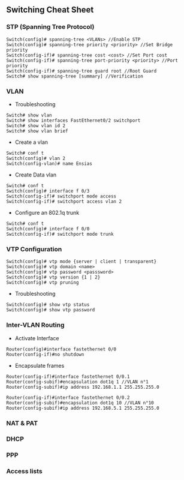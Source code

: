## Switching Cheat Sheet

### STP (Spanning Tree Protocol)

```
Switch(config)# spanning-tree <VLANs> //Enable STP
Switch(config)# spanning-tree priority <priority> //Set Bridge priority
Switch(config-if)# spanning-tree cost <cost> //Set Port cost
Switch(config-if)# spanning-tree port-priority <priority> //Port priority
Switch(config-if)# spanning-tree guard root //Root Guard
Switch# show spanning-tree [summary] //Verification
```

### VLAN

- Troubleshooting

```
Switch# show vlan
Switch# show interfaces FastEthernet0/2 switchport
Switch# show vlan id 2
Switch# show vlan brief
```

- Create a vlan

```
Switch# conf t
Switch(config)# vlan 2
Switch(config-vlan)# name Ensias
```

- Create Data vlan

```
Switch# conf t
Switch(config)# interface f 0/3
Switch(config-if)# switchport mode access
Switch(config-if)# switchport access vlan 2
```

- Configure an 802.1q trunk

```
Switch# conf t
Switch(config)# interface f 0/0
Switch(config-if)# switchport mode trunk
```

### VTP Configuration

```
Switch(config)# vtp mode {server | client | transparent}
Switch(config)# vtp domain <name>
Switch(config)# vtp password <passsword>
Switch(config)# vtp version {1 | 2}
Switch(config)# vtp pruning
```

- Troubleshooting

```
Switch(config)# show vtp status
Switch(config)# show vtp password
```

### Inter-VLAN Routing

- Activate Interface

```
Router(config)#interface fastethernet 0/0
Router(config-if)#no shutdown
```

- Encapsulate frames

```
Router(config-if)#interface fastethernet 0/0.1
Router(config-subif)#encapsulation dot1q 1 //VLAN n°1
Router(config-subif)#ip address 192.168.1.1 255.255.255.0

Router(config-if)#interface fastethernet 0/0.2
Router(config-subif)#encapsulation dot1q 10 //VLAN n°10
Router(config-subif)#ip address 192.168.5.1 255.255.255.0
```

### NAT & PAT

### DHCP

### PPP

### Access lists
